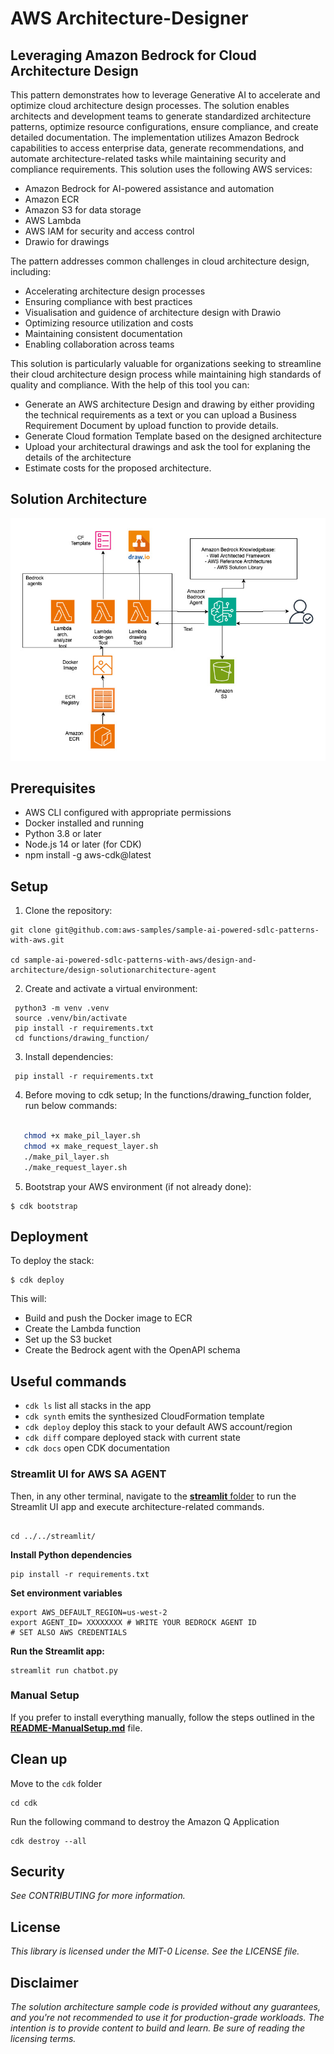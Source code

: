 # AWS Architecture-Designer

## Leveraging Amazon Bedrock for Cloud Architecture Design

This pattern demonstrates how to leverage Generative AI to accelerate and optimize cloud architecture design processes. The solution enables architects and development teams to generate standardized architecture patterns, optimize resource configurations, ensure compliance, and create detailed documentation. The implementation utilizes Amazon Bedrock capabilities to access enterprise data, generate recommendations, and automate architecture-related tasks while maintaining security and compliance requirements. This solution uses the following AWS services:

- Amazon Bedrock for AI-powered assistance and automation
- Amazon ECR
- Amazon S3 for data storage
- AWS Lambda
- AWS IAM for security and access control
- Drawio for drawings


The pattern addresses common challenges in cloud architecture design, including:

- Accelerating architecture design processes
- Ensuring compliance with best practices
- Visualisation and guidence of architecture design with Drawio
- Optimizing resource utilization and costs
- Maintaining consistent documentation
- Enabling collaboration across teams


This solution is particularly valuable for organizations seeking to streamline their cloud architecture design process while maintaining high standards of quality and compliance. With the help of this tool you can:

- Generate an AWS architecture Design and drawing by either providing the technical requirements as a text or you can upload a Business Requirement Document by upload function to provide details.
- Generate Cloud formation Template based on the designed architecture
- Upload your architectural drawings and ask the tool for explaning the details of the architecture
- Estimate costs for the proposed architecture.

## Solution Architecture

![Solution Architecture](images/agent_arch.jpg "Solution Architecture")


## Prerequisites

- AWS CLI configured with appropriate permissions
- Docker installed and running
- Python 3.8 or later
- Node.js 14 or later (for CDK)
- npm install -g aws-cdk@latest


## Setup

1. Clone the repository:
   
  ```
  git clone git@github.com:aws-samples/sample-ai-powered-sdlc-patterns-with-aws.git

  cd sample-ai-powered-sdlc-patterns-with-aws/design-and-architecture/design-solutionarchitecture-agent

  ```
2. Create and activate a virtual environment:

```
 python3 -m venv .venv
 source .venv/bin/activate
 pip install -r requirements.txt
 cd functions/drawing_function/

```

3. Install dependencies:

```
 pip install -r requirements.txt
```

4. Before moving to cdk setup; In the functions/drawing_function folder, run below commands:
   
``` bash

   chmod +x make_pil_layer.sh
   chmod +x make_request_layer.sh
   ./make_pil_layer.sh
   ./make_request_layer.sh

```

5. Bootstrap your AWS environment (if not already done):

```
$ cdk bootstrap
```

## Deployment

To deploy the stack:

```
$ cdk deploy
```

This will:
- Build and push the Docker image to ECR
- Create the Lambda function
- Set up the S3 bucket
- Create the Bedrock agent with the OpenAPI schema

## Useful commands

 * `cdk ls`          list all stacks in the app
 * `cdk synth`       emits the synthesized CloudFormation template
 * `cdk deploy`      deploy this stack to your default AWS account/region
 * `cdk diff`        compare deployed stack with current state
 * `cdk docs`        open CDK documentation



### Streamlit UI for AWS SA AGENT

Then, in any other terminal, navigate to the [**streamlit** folder](streamlit/README.md) to run the Streamlit UI app and execute architecture-related commands.

```

cd ../../streamlit/

```

**Install Python dependencies**
```
pip install -r requirements.txt
```

**Set environment variables**
```
export AWS_DEFAULT_REGION=us-west-2
export AGENT_ID= XXXXXXXX # WRITE YOUR BEDROCK AGENT ID
# SET ALSO AWS CREDENTIALS
```


**Run the Streamlit app:**
```
streamlit run chatbot.py
```


### Manual Setup
If you prefer to install everything manually, follow the steps outlined in the [**README-ManualSetup.md**](README-ManualSetup.md) file.

## Clean up

Move to the `cdk` folder

```
cd cdk
```
Run the following command to destroy the Amazon Q Application

```
cdk destroy --all
```

## Security

_See CONTRIBUTING for more information._

## License

_This library is licensed under the MIT-0 License. See the LICENSE file._

## Disclaimer

_The solution architecture sample code is provided without any guarantees, and you're not recommended to use it for production-grade workloads. The intention is to provide content to build and learn. Be sure of reading the licensing terms._
